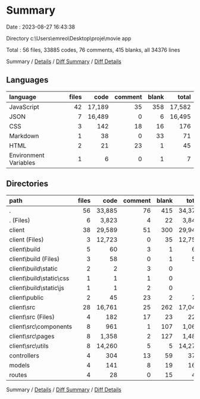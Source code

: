 # Summary

Date : 2023-08-27 16:43:38

Directory c:\\Users\\emreo\\Desktop\\proje\\movie app

Total : 56 files,  33885 codes, 76 comments, 415 blanks, all 34376 lines

Summary / [Details](details.md) / [Diff Summary](diff.md) / [Diff Details](diff-details.md)

## Languages
| language | files | code | comment | blank | total |
| :--- | ---: | ---: | ---: | ---: | ---: |
| JavaScript | 42 | 17,189 | 35 | 358 | 17,582 |
| JSON | 7 | 16,489 | 0 | 6 | 16,495 |
| CSS | 3 | 142 | 18 | 16 | 176 |
| Markdown | 1 | 38 | 0 | 33 | 71 |
| HTML | 2 | 21 | 23 | 1 | 45 |
| Environment Variables | 1 | 6 | 0 | 1 | 7 |

## Directories
| path | files | code | comment | blank | total |
| :--- | ---: | ---: | ---: | ---: | ---: |
| . | 56 | 33,885 | 76 | 415 | 34,376 |
| . (Files) | 6 | 3,823 | 4 | 22 | 3,849 |
| client | 38 | 29,589 | 51 | 300 | 29,940 |
| client (Files) | 3 | 12,723 | 0 | 35 | 12,758 |
| client\\build | 5 | 60 | 3 | 1 | 64 |
| client\\build (Files) | 3 | 58 | 0 | 1 | 59 |
| client\\build\\static | 2 | 2 | 3 | 0 | 5 |
| client\\build\\static\\css | 1 | 1 | 1 | 0 | 2 |
| client\\build\\static\\js | 1 | 1 | 2 | 0 | 3 |
| client\\public | 2 | 45 | 23 | 2 | 70 |
| client\\src | 28 | 16,761 | 25 | 262 | 17,048 |
| client\\src (Files) | 4 | 182 | 17 | 23 | 222 |
| client\\src\\components | 8 | 961 | 1 | 107 | 1,069 |
| client\\src\\pages | 8 | 1,358 | 2 | 127 | 1,487 |
| client\\src\\utils | 8 | 14,260 | 5 | 5 | 14,270 |
| controllers | 4 | 304 | 13 | 59 | 376 |
| models | 4 | 141 | 8 | 19 | 168 |
| routes | 4 | 28 | 0 | 15 | 43 |

Summary / [Details](details.md) / [Diff Summary](diff.md) / [Diff Details](diff-details.md)